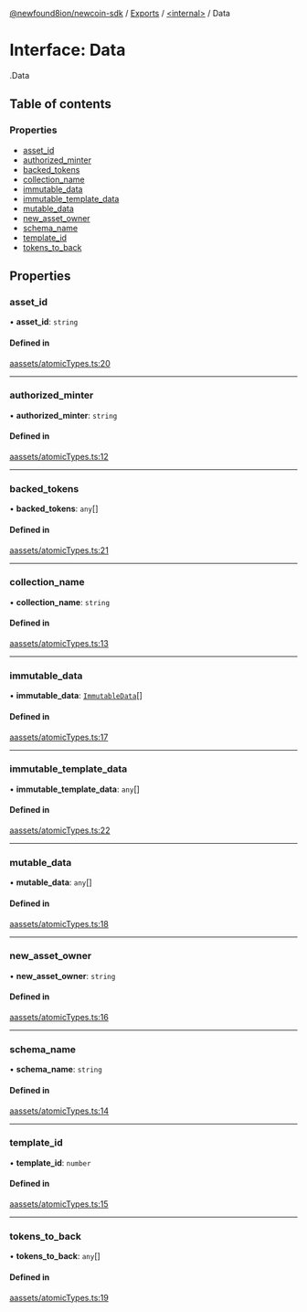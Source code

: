 [@newfound8ion/newcoin-sdk](../README.md) / [Exports](../modules.md) / [<internal\>](../modules/internal_.md) / Data

# Interface: Data

[<internal>](../modules/internal_.md).Data

## Table of contents

### Properties

- [asset\_id](internal_.Data.md#asset_id)
- [authorized\_minter](internal_.Data.md#authorized_minter)
- [backed\_tokens](internal_.Data.md#backed_tokens)
- [collection\_name](internal_.Data.md#collection_name)
- [immutable\_data](internal_.Data.md#immutable_data)
- [immutable\_template\_data](internal_.Data.md#immutable_template_data)
- [mutable\_data](internal_.Data.md#mutable_data)
- [new\_asset\_owner](internal_.Data.md#new_asset_owner)
- [schema\_name](internal_.Data.md#schema_name)
- [template\_id](internal_.Data.md#template_id)
- [tokens\_to\_back](internal_.Data.md#tokens_to_back)

## Properties

### asset\_id

• **asset\_id**: `string`

#### Defined in

[aassets/atomicTypes.ts:20](https://github.com/newfound8ion/newcoin-sdk/blob/86b014f/src/aassets/atomicTypes.ts#L20)

___

### authorized\_minter

• **authorized\_minter**: `string`

#### Defined in

[aassets/atomicTypes.ts:12](https://github.com/newfound8ion/newcoin-sdk/blob/86b014f/src/aassets/atomicTypes.ts#L12)

___

### backed\_tokens

• **backed\_tokens**: `any`[]

#### Defined in

[aassets/atomicTypes.ts:21](https://github.com/newfound8ion/newcoin-sdk/blob/86b014f/src/aassets/atomicTypes.ts#L21)

___

### collection\_name

• **collection\_name**: `string`

#### Defined in

[aassets/atomicTypes.ts:13](https://github.com/newfound8ion/newcoin-sdk/blob/86b014f/src/aassets/atomicTypes.ts#L13)

___

### immutable\_data

• **immutable\_data**: [`ImmutableData`](internal_.ImmutableData.md)[]

#### Defined in

[aassets/atomicTypes.ts:17](https://github.com/newfound8ion/newcoin-sdk/blob/86b014f/src/aassets/atomicTypes.ts#L17)

___

### immutable\_template\_data

• **immutable\_template\_data**: `any`[]

#### Defined in

[aassets/atomicTypes.ts:22](https://github.com/newfound8ion/newcoin-sdk/blob/86b014f/src/aassets/atomicTypes.ts#L22)

___

### mutable\_data

• **mutable\_data**: `any`[]

#### Defined in

[aassets/atomicTypes.ts:18](https://github.com/newfound8ion/newcoin-sdk/blob/86b014f/src/aassets/atomicTypes.ts#L18)

___

### new\_asset\_owner

• **new\_asset\_owner**: `string`

#### Defined in

[aassets/atomicTypes.ts:16](https://github.com/newfound8ion/newcoin-sdk/blob/86b014f/src/aassets/atomicTypes.ts#L16)

___

### schema\_name

• **schema\_name**: `string`

#### Defined in

[aassets/atomicTypes.ts:14](https://github.com/newfound8ion/newcoin-sdk/blob/86b014f/src/aassets/atomicTypes.ts#L14)

___

### template\_id

• **template\_id**: `number`

#### Defined in

[aassets/atomicTypes.ts:15](https://github.com/newfound8ion/newcoin-sdk/blob/86b014f/src/aassets/atomicTypes.ts#L15)

___

### tokens\_to\_back

• **tokens\_to\_back**: `any`[]

#### Defined in

[aassets/atomicTypes.ts:19](https://github.com/newfound8ion/newcoin-sdk/blob/86b014f/src/aassets/atomicTypes.ts#L19)
